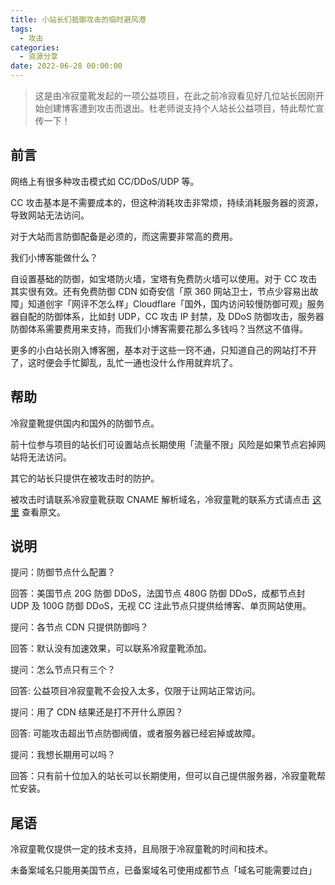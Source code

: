 ```yaml
---
title: 小站长们抵御攻击的临时避风港
tags:
  - 攻击
categories:
  - 资源分享
date: 2022-06-28 00:00:00
---
```


> 这是由冷寂童靴发起的一项公益项目，在此之前冷寂看见好几位站长因刚开始创建博客遭到攻击而退出。杜老师说支持个人站长公益项目，特此帮忙宣传一下！

<!-- more -->

## 前言

网络上有很多种攻击模式如 CC/DDoS/UDP 等。

CC 攻击基本是不需要成本的，但这种消耗攻击非常烦，持续消耗服务器的资源，导致网站无法访问。

对于大站而言防御配备是必须的，而这需要非常高的费用。

我们小博客能做什么？

自设置基础的防御，如宝塔防火墙，宝塔有免费防火墙可以使用。对于 CC 攻击其实很有效。还有免费防御 CDN 如奇安信「原 360 网站卫士，节点少容易出故障」知道创宇「网评不怎么样」Cloudflare「国外，国内访问较慢防御可观」服务器自配的防御体系，比如封 UDP，CC 攻击 IP 封禁，及 DDoS 防御攻击，服务器防御体系需要费用来支持，而我们小博客需要花那么多钱吗？当然这不值得。

更多的小白站长刚入博客圈，基本对于这些一窍不通，只知道自己的网站打不开了，这时便会手忙脚乱，乱忙一通也没什么作用就弃坑了。

## 帮助

冷寂童靴提供国内和国外的防御节点。

前十位参与项目的站长们可设置站点长期使用「流量不限」风险是如果节点宕掉网站将无法访问。

其它的站长只提供在被攻击时的防护。

被攻击时请联系冷寂童靴获取 CNAME 解析域名，冷寂童靴的联系方式请点击 [这里](https://www.coldyun.cn/archives/227.html) 查看原文。

## 说明

提问：防御节点什么配置？

回答：美国节点 20G 防御 DDoS，法国节点 480G 防御 DDoS，成都节点封 UDP 及 100G 防御 DDoS，无视 CC 注此节点只提供给博客、单页网站使用。

提问：各节点 CDN 只提供防御吗？

回答：默认没有加速效果，可以联系冷寂童靴添加。

提问：怎么节点只有三个？

回答: 公益项目冷寂童靴不会投入太多，仅限于让网站正常访问。

提问：用了 CDN 结果还是打不开什么原因？

回答: 可能攻击超出节点防御阀值，或者服务器已经宕掉或故障。

提问：我想长期用可以吗？

回答：只有前十位加入的站长可以长期使用，但可以自己提供服务器，冷寂童靴帮忙安装。

## 尾语

冷寂童靴仅提供一定的技术支持，且局限于冷寂童靴的时间和技术。

未备案域名只能用美国节点，已备案域名可使用成都节点「域名可能需要过白」